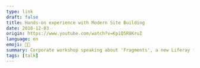 ```yaml
---
type: link
draft: false
title: Hands-on experience with Modern Site Building
date: 2018-12-03
origin: https://www.youtube.com/watch?v=KpiQ5R8KruI
language: en
emoji: 👨‍💻
summary: Corporate workshop speaking about 'Fragments', a new Liferay feature we published on 7.1 release.
tags: [talk]
---
```

